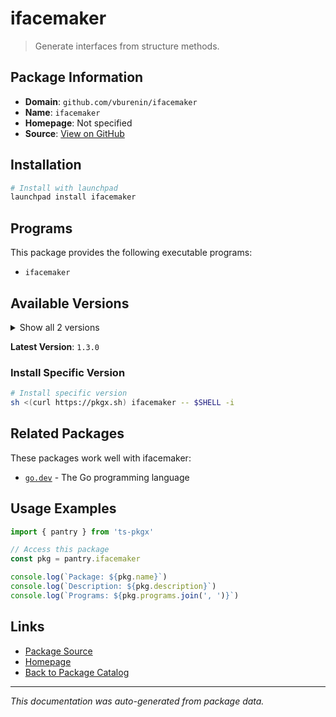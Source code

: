 # ifacemaker

> Generate interfaces from structure methods.

## Package Information

- **Domain**: `github.com/vburenin/ifacemaker`
- **Name**: `ifacemaker`
- **Homepage**: Not specified
- **Source**: [View on GitHub](https://github.com/pkgxdev/pantry/tree/main/projects/github.com/vburenin/ifacemaker/package.yml)

## Installation

```bash
# Install with launchpad
launchpad install ifacemaker
```

## Programs

This package provides the following executable programs:

- `ifacemaker`

## Available Versions

<details>
<summary>Show all 2 versions</summary>

- `1.3.0`, `1.2.1`

</details>

**Latest Version**: `1.3.0`

### Install Specific Version

```bash
# Install specific version
sh <(curl https://pkgx.sh) ifacemaker -- $SHELL -i
```

## Related Packages

These packages work well with ifacemaker:

- [`go.dev`](../go.dev/index.md) - The Go programming language

## Usage Examples

```typescript
import { pantry } from 'ts-pkgx'

// Access this package
const pkg = pantry.ifacemaker

console.log(`Package: ${pkg.name}`)
console.log(`Description: ${pkg.description}`)
console.log(`Programs: ${pkg.programs.join(', ')}`)
```

## Links

- [Package Source](https://github.com/pkgxdev/pantry/tree/main/projects/github.com/vburenin/ifacemaker/package.yml)
- [Homepage](#)
- [Back to Package Catalog](../../package-catalog.md)

---

*This documentation was auto-generated from package data.*
